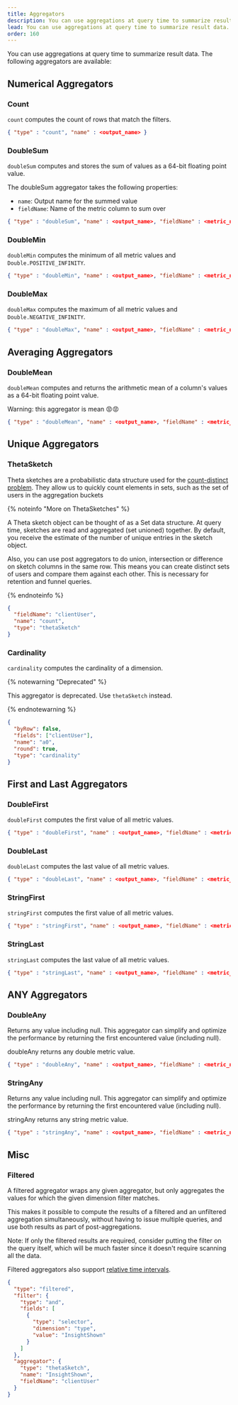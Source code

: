 ```yaml
---
title: Aggregators
description: You can use aggregations at query time to summarize result data in the TelemetryDeck Query Language.
lead: You can use aggregations at query time to summarize result data.
order: 160
---
```


You can use aggregations at query time to summarize result data. The following aggregators are available:

## Numerical Aggregators

### Count

`count` computes the count of rows that match the filters.

```json
{ "type" : "count", "name" : <output_name> }
```

### DoubleSum

`doubleSum` computes and stores the sum of values as a 64-bit floating point value.

The doubleSum aggregator takes the following properties:

- `name`: Output name for the summed value
- `fieldName`: Name of the metric column to sum over

```json
{ "type" : "doubleSum", "name" : <output_name>, "fieldName" : <metric_name> }
```

### DoubleMin

`doubleMin` computes the minimum of all metric values and `Double.POSITIVE_INFINITY`.

```json
{ "type" : "doubleMin", "name" : <output_name>, "fieldName" : <metric_name> }
```

### DoubleMax

`doubleMax` computes the maximum of all metric values and `Double.NEGATIVE_INFINITY`.

```json
{ "type" : "doubleMax", "name" : <output_name>, "fieldName" : <metric_name> }
```

## Averaging Aggregators

### DoubleMean

`doubleMean` computes and returns the arithmetic mean of a column's values as a 64-bit floating point value.

Warning: this aggregator is mean 😡😡

```json
{ "type" : "doubleMean", "name" : <output_name>, "fieldName" : <metric_name> }
```

## Unique Aggregators

### ThetaSketch

Theta sketches are a probabilistic data structure used for the [count-distinct problem](https://en.wikipedia.org/wiki/Count-distinct_problem). They allow us to quickly count elements in sets, such as the set of users in the aggregation buckets

{% noteinfo "More on ThetaSketches" %}

A Theta sketch object can be thought of as a Set data structure. At query time, sketches are read and aggregated (set unioned) together. By default, you receive the estimate of the number of unique entries in the sketch object.

Also, you can use post aggregators to do union, intersection or difference on sketch columns in the same row. This means you can create distinct sets of users and compare them against each other. This is necessary for retention and funnel queries.

{% endnoteinfo %}

```json
{
  "fieldName": "clientUser",
  "name": "count",
  "type": "thetaSketch"
}
```

### Cardinality

`cardinality` computes the cardinality of a dimension.

{% notewarning "Deprecated" %}

This aggregator is deprecated. Use `thetaSketch` instead.

{% endnotewarning %}

```json
{
  "byRow": false,
  "fields": ["clientUser"],
  "name": "a0",
  "round": true,
  "type": "cardinality"
}
```

## First and Last Aggregators

### DoubleFirst

`doubleFirst` computes the first value of all metric values.

```json
{ "type" : "doubleFirst", "name" : <output_name>, "fieldName" : <metric_name> }
```

### DoubleLast

`doubleLast` computes the last value of all metric values.

```json
{ "type" : "doubleLast", "name" : <output_name>, "fieldName" : <metric_name> }
```

### StringFirst

`stringFirst` computes the first value of all metric values.

```json
{ "type" : "stringFirst", "name" : <output_name>, "fieldName" : <metric_name> }
```

### StringLast

`stringLast` computes the last value of all metric values.

```json
{ "type" : "stringLast", "name" : <output_name>, "fieldName" : <metric_name> }
```

## ANY Aggregators

### DoubleAny

Returns any value including null. This aggregator can simplify and optimize the performance by returning the first encountered value (including null).

doubleAny returns any double metric value.

```json
{ "type" : "doubleAny", "name" : <output_name>, "fieldName" : <metric_name> }
```

### StringAny

Returns any value including null. This aggregator can simplify and optimize the performance by returning the first encountered value (including null).

stringAny returns any string metric value.

```json
{ "type" : "stringAny", "name" : <output_name>, "fieldName" : <metric_name> }
```

## Misc

### Filtered

A filtered aggregator wraps any given aggregator, but only aggregates the values for which the given dimension filter matches.

This makes it possible to compute the results of a filtered and an unfiltered aggregation simultaneously, without having to issue multiple queries, and use both results as part of post-aggregations.

Note: If only the filtered results are required, consider putting the filter on the query itself, which will be much faster since it doesn't require scanning all the data.

Filtered aggregators also support [relative time intervals](/docs/tql/time-intervals/).

```json
{
  "type": "filtered",
  "filter": {
    "type": "and",
    "fields": [
      {
        "type": "selector",
        "dimension": "type",
        "value": "InsightShown"
      }
    ]
  },
  "aggregator": {
    "type": "thetaSketch",
    "name": "InsightShown",
    "fieldName": "clientUser"
  }
}
```
